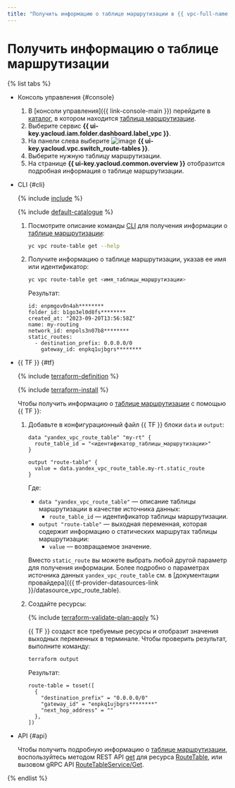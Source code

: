 ```yaml
---
title: "Получить информацию о таблице маршрутизации в {{ vpc-full-name }}"
---
```


# Получить информацию о таблице маршрутизации

{% list tabs %}

- Консоль управления {#console}

  1. В [консоли управления]({{ link-console-main }}) перейдите в [каталог](../../resource-manager/concepts/resources-hierarchy.md#folder), в котором находится [таблица маршрутизации](../concepts/static-routes.md).
  1. Выберите сервис **{{ ui-key.yacloud.iam.folder.dashboard.label_vpc }}**.
  1. На панели слева выберите ![image](../../_assets/console-icons/route.svg) **{{ ui-key.yacloud.vpc.switch_route-tables }}**.
  1. Выберите нужную таблицу маршрутизации.
  1. На странице **{{ ui-key.yacloud.common.overview }}** отобразится подробная информация о таблице маршрутизации.

- CLI {#cli}

  {% include [include](../../_includes/cli-install.md) %}

  {% include [default-catalogue](../../_includes/default-catalogue.md) %}

  1. Посмотрите описание команды [CLI](../../cli/) для получения информации о [таблице маршрутизации](../concepts/static-routes.md):

     ```bash
     yc vpc route-table get --help
     ```

  1. Получите информацию о таблице маршрутизации, указав ее имя или идентификатор:

     ```bash
     yc vpc route-table get <имя_таблицы_маршрутизации>
     ```

     Результат:

     ```text
     id: enpmgov0n4ah********
     folder_id: b1go3el0d8fs********
     created_at: "2023-09-20T13:56:58Z"
     name: my-routing
     network_id: enpols3n07b8********
     static_routes:
       - destination_prefix: 0.0.0.0/0
         gateway_id: enpkq1ujbgrs********
     ```

- {{ TF }} {#tf}

  {% include [terraform-definition](../../_tutorials/_tutorials_includes/terraform-definition.md) %}

  {% include [terraform-install](../../_includes/terraform-install.md) %}

  Чтобы получить информацию о [таблице маршрутизации](../concepts/static-routes.md) с помощью {{ TF }}:

  1. Добавьте в конфигурационный файл {{ TF }} блоки `data` и `output`:

     ```hcl
     data "yandex_vpc_route_table" "my-rt" {
       route_table_id = "<идентификатор_таблицы_маршрутизации>"
     }

     output "route-table" {
       value = data.yandex_vpc_route_table.my-rt.static_route
     }
     ```

     Где:
     * `data "yandex_vpc_route_table"` — описание таблицы маршрутизации в качестве источника данных:
       * `route_table_id` — идентификатор таблицы маршрутизации.
     * `output "route-table"` — выходная переменная, которая содержит информацию о статических маршрутах таблицы маршрутизации:
       * `value` — возвращаемое значение.

     Вместо `static_route` вы можете выбрать любой другой параметр для получения информации. Более подробно о параметрах источника данных `yandex_vpc_route_table` см. в [документации провайдера]({{ tf-provider-datasources-link }}/datasource_vpc_route_table).

  1. Создайте ресурсы:

     {% include [terraform-validate-plan-apply](../../_tutorials/_tutorials_includes/terraform-validate-plan-apply.md) %}

     {{ TF }} создаст все требуемые ресурсы и отобразит значения выходных переменных в терминале. Чтобы проверить результат, выполните команду:

     ```bash
     terraform output
     ```

     Результат:

     ```text
     route-table = toset([
       {
         "destination_prefix" = "0.0.0.0/0"
         "gateway_id" = "enpkq1ujbgrs********"
         "next_hop_address" = ""
       },
     ])
     ```

- API {#api}

  Чтобы получить подробную информацию о [таблице маршрутизации](../concepts/static-routes.md), воспользуйтесь методом REST API [get](../api-ref/RouteTable/get.md) для ресурса [RouteTable](../api-ref/RouteTable/index.md), или вызовом gRPC API [RouteTableService/Get](../api-ref/grpc/route_table_service.md#Get).

{% endlist %}